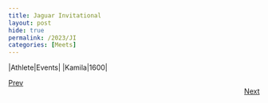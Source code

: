 ```yaml
---
title: Jaguar Invitational
layout: post
hide: true
permalink: /2023/JI
categories: [Meets]
---
```



|Athlete|Events|
|Kamila|1600|

<div style="text-align: left"> <a href="{{site.baseurl}}/2023/MSR">Prev</a></div> 
<div style="text-align: right"> <a href="{{site.baseurl}}/2023/RB">Next</a></div>
